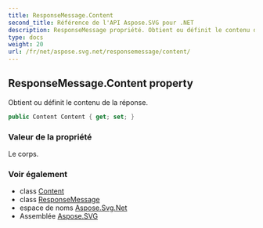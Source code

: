```yaml
---
title: ResponseMessage.Content
second_title: Référence de l'API Aspose.SVG pour .NET
description: ResponseMessage propriété. Obtient ou définit le contenu de la réponse.
type: docs
weight: 20
url: /fr/net/aspose.svg.net/responsemessage/content/
---
```

## ResponseMessage.Content property

Obtient ou définit le contenu de la réponse.

```csharp
public Content Content { get; set; }
```

### Valeur de la propriété

Le corps.

### Voir également

* class [Content](../../content/)
* class [ResponseMessage](../)
* espace de noms [Aspose.Svg.Net](../../responsemessage/)
* Assemblée [Aspose.SVG](../../../)


